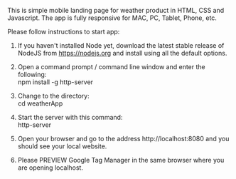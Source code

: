 This is simple mobile landing page for weather product in HTML, CSS and Javascript.
The app is fully responsive for MAC, PC, Tablet, Phone, etc.

Please follow instructions to start app:

1. If you haven't installed Node yet, download the latest stable release of NodeJS from https://nodejs.org and install using all the          default options.

2. Open a command prompt / command line window and enter the following:  
   npm install -g http-server
   
3. Change to the directory:  
   cd weatherApp
   
4. Start the server with this command:  
   http-server
   
5. Open your browser and go to the address http://localhost:8080 and you should see your local website.

6. Please PREVIEW Google Tag Manager in the same browser where you are opening localhost.
